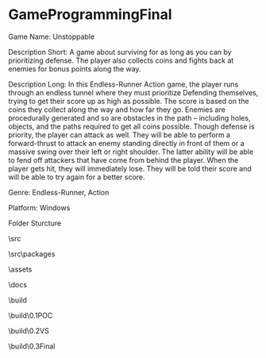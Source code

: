 # GameProgrammingFinal

Game Name: Unstoppable

Description Short: 
	A game about surviving for as long as you can by prioritizing defense. The player also collects coins and fights back at enemies for bonus points along the way.

Description Long: 
	In this Endless-Runner Action game, the player runs through an endless tunnel where they must prioritize Defending themselves, trying to get their score up as high as possible. The score is based on the coins they collect along the way and how far they go. Enemies are procedurally generated and so are obstacles in the path – including holes, objects, and the paths required to get all coins possible. Though defense is priority, the player can attack as well. They will be able to perform a forward-thrust to attack an enemy standing directly in front of them or a massive swing over their left or right shoulder. The latter ability will be able to fend off attackers that have come from behind the player. When the player gets hit, they will immediately lose. They will be told their score and will be able to try again for a better score.

Genre: Endless-Runner, Action

Platform: Windows


Folder Sturcture

\src

\src\packages

\assets

\docs

\build

\build\0.1POC

\build\0.2VS

\build\0.3Final
